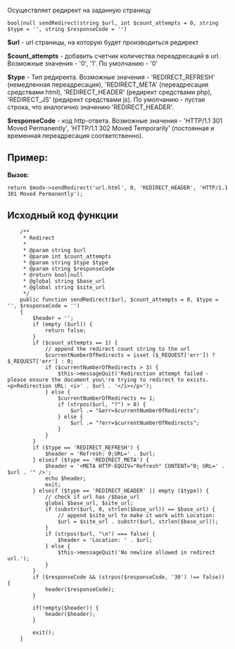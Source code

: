 Осуществляет редирект на заданную страницу

```
bool|null sendRedirect(string $url, int $count_attempts = 0, string $type = '', string $responseCode = '')
```

**$url** - url страницы, на которую будет производиться редирект

**$count_attempts** - добавить счетчик количества переадресаций в url. Возможные значения - '0', '1'. По умолчанию - '0'

**$type** - Тип редиректа. Возможные значения - 'REDIRECT_REFRESH' (немедленная переадресация), 'REDIRECT_META' (переадресация средствами html), 'REDIRECT_HEADER' (редирект средствами php), 'REDIRECT_JS' (редирект средствами js). По умолчанию - пустая строка, что аналогично значению 'REDIRECT_HEADER'.

**$responseCode** - код http-ответа. Возможные значения - 'HTTP/1.1 301 Moved Permanently', 'HTTP/1.1 302 Moved Temporarily' (постоянная и временная переадресация соответственно).


## Пример:

**Вызов:**
```
return $modx->sendRedirect('url.html', 0, 'REDIRECT_HEADER', 'HTTP/1.1 301 Moved Permanently');
```

## Исходный код функции
```
    /**
     * Redirect
     *
     * @param string $url
     * @param int $count_attempts
     * @param string $type $type
     * @param string $responseCode
     * @return bool|null
     * @global string $base_url
     * @global string $site_url
     */
    public function sendRedirect($url, $count_attempts = 0, $type = '', $responseCode = '')
    {
        $header = '';
        if (empty ($url)) {
            return false;
        }
        if ($count_attempts == 1) {
            // append the redirect count string to the url
            $currentNumberOfRedirects = isset ($_REQUEST['err']) ? $_REQUEST['err'] : 0;
            if ($currentNumberOfRedirects > 3) {
                $this->messageQuit('Redirection attempt failed - please ensure the document you\'re trying to redirect to exists. <p>Redirection URL: <i>' . $url . '</i></p>');
            } else {
                $currentNumberOfRedirects += 1;
                if (strpos($url, "?") > 0) {
                    $url .= "&err=$currentNumberOfRedirects";
                } else {
                    $url .= "?err=$currentNumberOfRedirects";
                }
            }
        }
        if ($type == 'REDIRECT_REFRESH') {
            $header = 'Refresh: 0;URL=' . $url;
        } elseif ($type == 'REDIRECT_META') {
            $header = '<META HTTP-EQUIV="Refresh" CONTENT="0; URL=' . $url . '" />';
            echo $header;
            exit;
        } elseif ($type == 'REDIRECT_HEADER' || empty ($type)) {
            // check if url has /$base_url
            global $base_url, $site_url;
            if (substr($url, 0, strlen($base_url)) == $base_url) {
                // append $site_url to make it work with Location:
                $url = $site_url . substr($url, strlen($base_url));
            }
            if (strpos($url, "\n") === false) {
                $header = 'Location: ' . $url;
            } else {
                $this->messageQuit('No newline allowed in redirect url.');
            }
        }
        if ($responseCode && (strpos($responseCode, '30') !== false)) {
            header($responseCode);
        }

        if(!empty($header)) {
            header($header);
        }

        exit();
    }	
```
